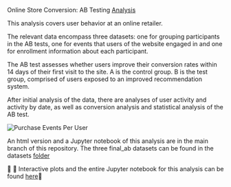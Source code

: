 Online Store Conversion: AB Testing [Analysis](https://nbviewer.jupyter.org/github/daiichigo/Analytics/blob/main/Statistical_DataAnalysis_AB_Test_.ipynb)

This analysis covers user behavior at an online retailer.

The relevant data encompass three datasets: one for grouping participants in the AB tests, one for events that users of the website engaged in and one for enrollment information about each participant.

The AB test assesses whether users improve their conversion rates within 14 days of their first visit to the site. A is the control group. B is the test group, comprised of users exposed to an improved recommendation system.

After initial analysis of the data, there are analyses of user activity and activity by date, as well as conversion analysis and statistical analysis of the AB test.

![Purchase Events Per User](https://github.com/daiichigo/assets/blob/main/purchaseeventsperuser.jpg)

An html version and a Jupyter notebook of this analysis are in the main branch of this repository. 
The three final_ab datasets can be found in the datasets [folder](https://github.com/daiichigo/Analytics/tree/main/datasets)

🧮 🌈 Interactive plots and the entire Jupyter notebook for this analysis can be found [here](https://nbviewer.jupyter.org/github/daiichigo/Analytics/blob/main/Statistical_DataAnalysis_AB_Test_.ipynb)💫









